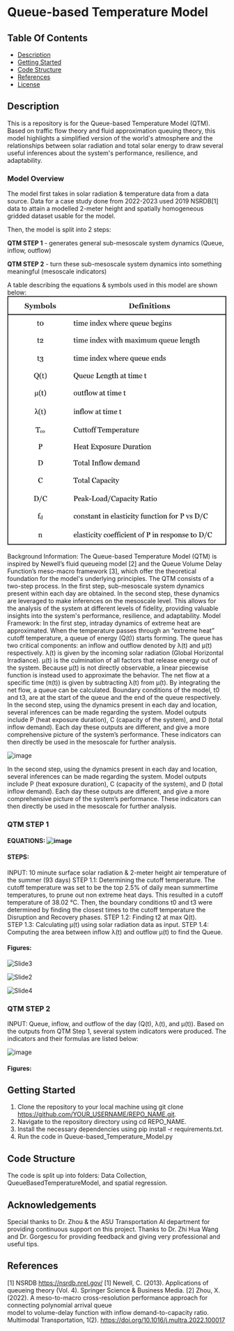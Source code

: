 # Queue-based Temperature Model
## Table Of Contents
- [Description](#description)
- [Getting Started](#getting-started)
- [Code Structure](#code-structure)
- [References](#references)
- [License](#license)


## Description
This is a repository is for the Queue-based Temperature Model (QTM). Based on traffic flow theory and fluid approximation queuing theory, this model highlights a simplified version of the world's atmosphere and the relationships between solar radiation and total solar energy to draw several useful inferences about the system's performance, resilience, and adaptability.

### Model Overview
The model first takes in solar radiation & temperature data from a data source. Data for a case study done from 2022-2023 used 2019 NSRDB[1] data to attain a modelled 2-meter height and spatially homogeneous gridded dataset usable for the model. 

Then, the model is split into 2 steps:

**QTM STEP 1** - generates general sub-mesoscale system dynamics (Queue, inflow, outflow)

**QTM STEP 2** - turn these sub-mesoscale system dynamics into something meaningful (mesoscale indicators)

A table describing the equations & symbols used in this model are shown below:
![Table](https://github.com/EddieZhu22/Queue-based-temperature-model/blob/master/Images/Picture1.png)

Background Information: The Queue-based Temperature Model (QTM) is inspired by Newell’s fluid queueing model [2] and the Queue Volume Delay Function’s meso-macro framework [3], which offer the theoretical foundation for the model's underlying principles. The QTM consists of a two-step process. In the first step, sub-mesoscale system dynamics present within each day are obtained. In the second step, these dynamics are leveraged to make inferences on the mesoscale level. This allows for the analysis of the system at different levels of fidelity, providing valuable insights into the system's performance, resilience, and adaptability.
Model Framework: In the first step, intraday dynamics of extreme heat are approximated. When the temperature passes through an “extreme heat” cutoff temperature, a queue of energy (Q(t)) starts forming. The queue has two critical components: an inflow and outflow denoted by λ(t) and µ(t) respectively. λ(t) is given by the incoming solar radiation (Global Horizontal Irradiance). µ(t) is the culmination of all factors that release energy out of the system. Because µ(t) is not directly observable, a linear piecewise function is instead used to approximate the behavior. The net flow at a specific time (π(t)) is given by subtracting λ(t) from µ(t). By integrating the net flow, a queue can be calculated. Boundary conditions of the model, t0 and t3, are at the start of the queue and the end of the queue respectively.
In the second step, using the dynamics present in each day and location, several inferences can be made regarding the system. Model outputs include P (heat exposure duration), C (capacity of the system), and D (total inflow demand). Each day these outputs are different, and give a more comprehensive picture of the system’s performance. These indicators can then directly be used in the mesoscale for further analysis.

![image](https://user-images.githubusercontent.com/51139973/228726659-e7ac356c-c3db-49b3-986e-59a898e132b1.png)

In the second step, using the dynamics present in each day and location, several inferences can be made regarding the system. Model outputs include P (heat exposure duration), C (capacity of the system), and D (total inflow demand). Each day these outputs are different, and give a more comprehensive picture of the system’s performance. These indicators can then directly be used in the mesoscale for further analysis.

### QTM STEP 1

#### EQUATIONS: ![image](https://user-images.githubusercontent.com/51139973/228726931-c1b58771-0ab1-4fae-a8c5-4ba51be840c5.png)

#### STEPS: 
INPUT: 10 minute surface solar radiation & 2-meter height air temperature of the
summer (93 days)
STEP 1.1: Determining the cutoff temperature. The cutoff temperature was set to be the top 2.5% of daily mean summertime temperatures, to prune out non extreme heat days. This resulted in a cutoff temperature of 38.02 °C. Then, the boundary conditions t0 and t3 were determined by finding the closest times to the cutoff temperature the Disruption and Recovery phases.
STEP 1.2: Finding t2 at max Q(t).  
STEP 1.3: Calculating µ(t) using solar radiation data as input.
STEP 1.4: Computing the area between inflow λ(t) and outflow µ(t) to find the Queue.

#### Figures:
![Slide3](https://user-images.githubusercontent.com/51139973/228727478-ef015823-2987-4d51-a5d4-b7ff793f6451.PNG)

![Slide2](https://user-images.githubusercontent.com/51139973/228727493-60ca5e82-a2b3-46c6-b8b2-5a4ea57502d9.PNG)

![Slide4](https://user-images.githubusercontent.com/51139973/228727503-bf65bb77-7b9e-4f72-9255-ff46be456696.PNG)

### QTM STEP 2
INPUT: Queue, inflow, and outflow of the day (Q(t), λ(t), and µ(t)).
Based on the outputs from QTM Step 1, several system indicators were produced. The indicators and their formulas are listed below:

![image](https://user-images.githubusercontent.com/51139973/228727782-e5027179-c81b-4e41-9866-2a223467edbe.png)

#### Figures:


## Getting Started
1. Clone the repository to your local machine using git clone https://github.com/YOUR_USERNAME/REPO_NAME.git.
2. Navigate to the repository directory using cd REPO_NAME.
3. Install the necessary dependencies using pip install -r requirements.txt.
4. Run the code in Queue-based_Temperature_Model.py

## Code Structure
The code is split up into folders: Data Collection, QueueBasedTemperatureModel, and spatial regression.

## Acknowledgements
Special thanks to Dr. Zhou & the ASU Transportation AI department for providing continuous support on this project. Thanks to Dr. Zhi Hua Wang and Dr. Gorgescu for providing feedback and giving very professional and useful tips.
## References
[1] NSRDB https://nsrdb.nrel.gov/
[1] Newell, C. (2013). Applications of queueing theory (Vol. 4). Springer Science & Business Media.
[2] Zhou, X. (2022). A meso-to-macro cross-resolution performance approach for connecting polynomial arrival queue            
           model to volume-delay function with inflow demand-to-capacity ratio. Multimodal Transportation, 1(2). 
           https://doi.org/10.1016/j.multra.2022.100017 

